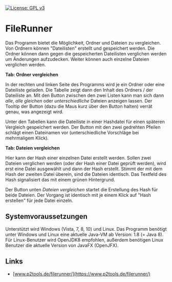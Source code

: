 
[![License: GPL v3](https://img.shields.io/badge/License-GPL%20v3-blue.svg)](http://www.gnu.org/licenses/gpl-3.0)

# FileRunner

Das Programm bietet die Möglichkeit, Ordner und Dateien zu vergleichen. Von Ordnern können "Dateilisten" erstellt und gespeichert werden. Die Ordner können dann gegen die gespeicherten Dateilisten verglichen werden um Änderungen aufzudecken. Weiter können auch einzelne Dateien verglichen werden.

**Tab: Ordner vergleichen**

In der rechten und linken Seite des Programms wird je ein Ordner oder eine Dateiliste geladen. Die Tabelle zeigt dann den Inhalt des Ordners / der Dateiliste an. Mit den Button zwischen den zwei Listen kann man sich dann *alle*, *alle gleichen* oder *unterschiedliche* Dateien anzeigen lassen. Der Tooltip der Button (dazu die Maus kurz über den Button halten) verrät genau, was angezeigt wird.

Unter den Tabellen kann die Dateiliste in einer Hashdatei für einen späteren Vergleich gespeichert werden. Der Button mit den zwei gedrehten Pfeilen schlägt einen Dateinamen vor (unterschiedliche Vorschläge bei mehrmaligem Klick).

**Tab: Dateien vergleichen**

Hier kann der Hash einer einzelnen Datei erstellt werden. Sollen zwei Dateien verglichen werden (oder der Hash einer Datei geprüft werden), wird erst eine Datei ausgewählt und dann der Hash erstellt. Stimmt der mit dem Hash der zweiten Datei überein, sind die Dateien identisch. Das Textfeld des Hash signalisiert das mit einem grünen Hintergrund.

Der Button unten *Dateien vergleichen* startet die Erstellung des Hash für beide Dateien. Der Vorgang ist identisch mit je einem Klick auf "Hash erstellen" für jede Datei einzeln.


## Systemvoraussetzungen

Unterstützt wird Windows (Vista, 7, 8, 10) und Linux. Das Programm benötigt unter Windows und Linux eine aktuelle Java-VM ab Version: 1.8 (= Java 8). Für Linux-Benutzer wird OpenJDK8 empfohlen, außerdem benötigen Linux Benutzer die aktuelle Version von JavaFX (OpenJFX).


## Links
- [www.p2tools.de/filerunner/](https://www.p2tools.de/filerunner/)

